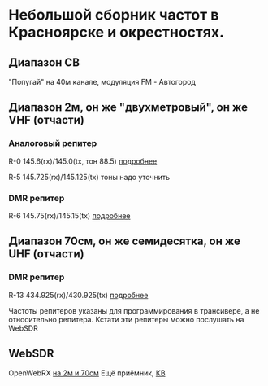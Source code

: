 # Небольшой сборник частот в Красноярске и окрестностях.

## Диапазон CB

"Попугай" на 40м канале, модуляция FM - Автогород

## Диапазон 2м, он же "двухметровый", он же VHF (отчасти)
### Аналоговый репитер
R-0  145.6(rx)/145.0(tx, тон 88.5) [подробнее](https://арк-автогород.рф/)

R-5  145.725(rx)/145.125(tx) тоны надо уточнить
### DMR репитер
R-6  145.75(rx)/145.15(tx) [подробнее](https://brandmeister.network/?page=repeater&id=250006)


## Диапазон 70см, он же семидесятка, он же UHF (отчасти)
### DMR репитер
R-13 434.925(rx)/430.925(tx) [подробнее](https://brandmeister.network/?page=repeater&id=250003)

Частоты репитеров указаны для программирования в трансивере, а не относительно репитера. Кстати эти репитеры можно послушать на WebSDR

## WebSDR
OpenWebRX [на 2м и 70см](http://94.73.222.226:8073/)
Ещё приёмник, [КВ](http://miniwhip.sytes.net:8080/)
